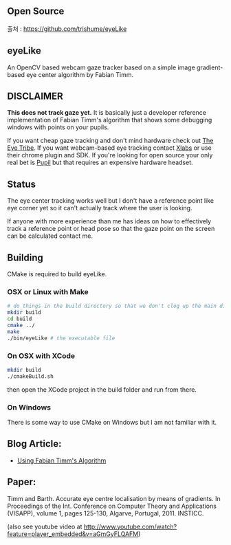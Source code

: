 ## Open Source
출처 : https://github.com/trishume/eyeLike

## eyeLike
An OpenCV based webcam gaze tracker based on a simple image gradient-based eye center algorithm by Fabian Timm.

## DISCLAIMER
**This does not track gaze yet.** It is basically just a developer reference implementation of Fabian Timm's algorithm that shows some debugging windows with points on your pupils.

If you want cheap gaze tracking and don't mind hardware check out [The Eye Tribe](https://theeyetribe.com/).
If you want webcam-based eye tracking contact [Xlabs](http://xlabsgaze.com/) or use their chrome plugin and SDK.
If you're looking for open source your only real bet is [Pupil](http://pupil-labs.com/) but that requires an expensive hardware headset.

## Status
The eye center tracking works well but I don't have a reference point like eye corner yet so it can't actually track
where the user is looking.

If anyone with more experience than me has ideas on how to effectively track a reference point or head pose
so that the gaze point on the screen can be calculated contact me.

## Building

CMake is required to build eyeLike.

### OSX or Linux with Make
```bash
# do things in the build directory so that we don't clog up the main directory
mkdir build
cd build
cmake ../
make
./bin/eyeLike # the executable file
```

### On OSX with XCode
```bash
mkdir build
./cmakeBuild.sh
```
then open the XCode project in the build folder and run from there.

### On Windows
There is some way to use CMake on Windows but I am not familiar with it.

## Blog Article:
- [Using Fabian Timm's Algorithm](http://thume.ca/projects/2012/11/04/simple-accurate-eye-center-tracking-in-opencv/)

## Paper:
Timm and Barth. Accurate eye centre localisation by means of gradients.
In Proceedings of the Int. Conference on Computer Theory and
Applications (VISAPP), volume 1, pages 125-130, Algarve, Portugal,
2011. INSTICC.

(also see youtube video at http://www.youtube.com/watch?feature=player_embedded&v=aGmGyFLQAFM)
